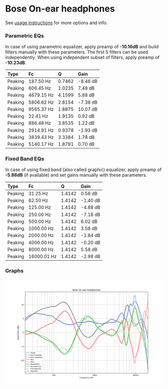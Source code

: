 # Bose On-ear headphones
See [usage instructions](https://github.com/jaakkopasanen/AutoEq#usage) for more options and info.

### Parametric EQs
In case of using parametric equalizer, apply preamp of **-10.16dB** and build filters manually
with these parameters. The first 5 filters can be used independently.
When using independent subset of filters, apply preamp of **-10.23dB**.

| Type    | Fc         |      Q | Gain     |
|:--------|:-----------|:-------|:---------|
| Peaking | 187.50 Hz  | 0.7462 | -8.46 dB |
| Peaking | 606.45 Hz  | 1.0235 | 7.48 dB  |
| Peaking | 4679.15 Hz | 4.1599 | 5.88 dB  |
| Peaking | 5806.62 Hz | 2.8154 | -7.38 dB |
| Peaking | 9565.37 Hz | 1.8875 | 10.07 dB |
| Peaking | 22.41 Hz   | 1.9135 | 0.92 dB  |
| Peaking | 886.48 Hz  | 3.8535 | 1.22 dB  |
| Peaking | 2914.91 Hz | 0.9378 | -1.93 dB |
| Peaking | 3839.43 Hz | 3.3384 | 1.78 dB  |
| Peaking | 5140.17 Hz | 1.8791 | 0.70 dB  |

### Fixed Band EQs
In case of using fixed band (also called graphic) equalizer, apply preamp of **-5.88dB**
(if available) and set gains manually with these parameters.

| Type    | Fc          |      Q | Gain     |
|:--------|:------------|:-------|:---------|
| Peaking | 31.25 Hz    | 1.4142 | 0.58 dB  |
| Peaking | 62.50 Hz    | 1.4142 | -1.40 dB |
| Peaking | 125.00 Hz   | 1.4142 | -4.88 dB |
| Peaking | 250.00 Hz   | 1.4142 | -7.18 dB |
| Peaking | 500.00 Hz   | 1.4142 | 6.02 dB  |
| Peaking | 1000.00 Hz  | 1.4142 | 3.58 dB  |
| Peaking | 2000.00 Hz  | 1.4142 | -1.84 dB |
| Peaking | 4000.00 Hz  | 1.4142 | -0.20 dB |
| Peaking | 8000.00 Hz  | 1.4142 | 5.58 dB  |
| Peaking | 16000.01 Hz | 1.4142 | -2.98 dB |

### Graphs
![](./Bose%20On-ear%20headphones.png)